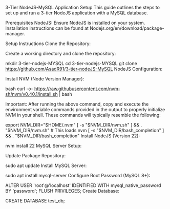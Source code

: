 3-Tier NodeJS-MySQL Application Setup
This guide outlines the steps to set up and run a 3-tier NodeJS application with a MySQL database.

Prerequisites
NodeJS: Ensure NodeJS is installed on your system. Installation instructions can be found at Nodejs.org/en/download/package-manager.

Setup Instructions
Clone the Repository:

Create a working directory and clone the repository:


mkdir 3-tier-nodejs-MYSQL
cd 3-tier-nodejs-MYSQL
git clone https://github.com/AsadR91/3-tier-nodeJS-MySQL
NodeJS Configuration:

Install NVM (Node Version Manager):

bash
curl -o- https://raw.githubusercontent.com/nvm-sh/nvm/v0.40.1/install.sh | bash

Important: After running the above command, copy and execute the environment variable commands provided in the output to properly initialize NVM in your shell. These commands will typically resemble the following:


export NVM_DIR="$HOME/.nvm"
[ -s "$NVM_DIR/nvm.sh" ] && \. "$NVM_DIR/nvm.sh"  # This loads nvm
[ -s "$NVM_DIR/bash_completion" ] && \. "$NVM_DIR/bash_completion"
Install NodeJS (Version 22):


nvm install 22
MySQL Server Setup:

Update Package Repository:


sudo apt update
Install MySQL Server:


sudo apt install mysql-server
Configure Root Password (MySQL 8+):


ALTER USER 'root'@'localhost' IDENTIFIED WITH mysql_native_password BY 'password';
FLUSH PRIVILEGES;
Create Database:

CREATE DATABASE test_db;
